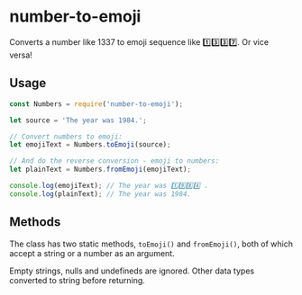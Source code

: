 # number-to-emoji

Converts a number like 1337 to emoji sequence like 1️⃣3️⃣3️⃣7️⃣. Or vice versa!

## Usage ##

```js
const Numbers = require('number-to-emoji');

let source = 'The year was 1984.';

// Convert numbers to emoji:
let emojiText = Numbers.toEmoji(source);

// And do the reverse conversion - emoji to numbers:
let plainText = Numbers.fromEmoji(emojiText);

console.log(emojiText); // The year was 1️⃣9️⃣8️⃣4️⃣ .
console.log(plainText); // The year was 1984.
```

## Methods ##

The class has two static methods, `toEmoji()` and `fromEmoji()`, both of which accept a string or a number as an argument.

Empty strings, nulls and undefineds are ignored. Other data types converted to string before returning.